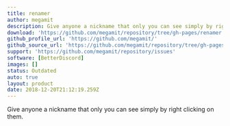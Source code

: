 ```yaml
---
title: renamer
author: megamit
description: Give anyone a nickname that only you can see simply by right clicking on them.
download: 'https://github.com/megamit/repository/tree/gh-pages/renamer'
github_profile_url: 'https://github.com/megamit/'
github_source_url: 'https://github.com/megamit/repository/tree/gh-pages/renamer'
support: 'https://github.com/megamit/repository/issues'
software: [BetterDiscord]
images: []
status: Outdated
auto: true
layout: product
date: 2018-12-20T21:12:19.259Z
---
```

Give anyone a nickname that only you can see simply by right clicking on them.